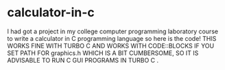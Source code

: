 # calculator-in-c
I had got a project in my college computer programming laboratory course to write a calculator in C programming language so here is the code! 
THIS WORKS FINE WITH TURBO C AND WORKS WITH CODE::BLOCKS IF YOU SET PATH FOR graphics.h WHICH IS A BIT CUMBERSOME, SO IT IS ADVISABLE TO RUN C GUI PROGRAMS IN TURBO C .
